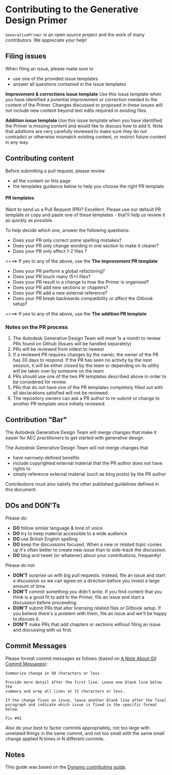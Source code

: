 # Contributing to the Generative Design Primer

`GenerativePrimer` is an open source project and the work of many contributors. We appreciate your help!


## Filing issues

When filing an issue, please make sure to
- use one of the provided issue templates
- answer all questions contained in the issue templates

**Improvement & corrections issue template**
Use this issue template when you have identified a potential improvement or correction needed to the content of the Primer. Changes discussed or proposed in these issues will not include new content beyond text edits required in existing files.

**Addition issue template**
Use this issue template when you have identified the Primer is missing content and would like to discuss how to add it. Note that additions are very carefully reviewed to make sure they do not contradict or otherwise mismatch existing content, or restrict future content in any way.

## Contributing content

Before submitting a pull request, please review 
- all the content on this page
- the templates guidance below to help you choose the right PR template

#### PR templates

Want to send us a Pull Request (PR)? Excellent. Please use our default PR template or copy and paste one of these templates - that'll help us review it as quickly as possible.

To help decide which one, answer the following questions:

- Does your PR only correct some spelling mistakes?
- Does your PR only change wording in one section to make it clearer?
- Does your PR only affect 1-2 files ?

====> If yes to any of the above, use the **The improvement PR template**

- Does your PR perform a global refactoring?
- Does your PR touch many (5+) files?
- Does your PR result in a change to how the Primer is organised?
- Does your PR add new sections or chapters?
- Does your PR add a new external reference?
- Does your PR break backwards compatibility or affect the Gitbook setup?

====> If yes to any of the above, use the **The addition PR template**


### Notes on the PR process

1. The Autodesk Generative Design Team will meet 1x a month to review PRs found on Github (Issues will be handled separately)
2. PRs will be reviewed from oldest to newest
3. If a reviewed PR requires changes by the owner, the owner of the PR has 30 days to respond. If the PR has seen no activity by the next session, it will be either closed by the team or depending on its utility will be taken over by someone on the team
4. PRs should use one of the two PR templates described above in order to be considered for review.
5. PRs that do not have one of the PR templates completely filled out with all declarations satisfied will not be reviewed.
6. The repository owners can ask a PR author to re-submit or change to another PR template once initially reviewed.


Contribution "Bar"
------------------

The Autodesk Generative Design Team will merge changes that make it easier for AEC practitioners to get started with generative design.

The Autodesk Generative Design Team will not merge changes that
- have narrowly-defined benefits
- include copyrighted external material that the PR author does not have rights to
- simply reference external material (such as blog posts) by the PR author

Contributions must also satisfy the other published guidelines defined in this document.

DOs and DON'Ts
--------------

Please do:

* **DO** follow similar language & tone of voice
* **DO** try to keep material accessible to a wide audience
* **DO** use British English spelling
* **DO** keep the discussions focused. When a new or related topic comes up
  it's often better to create new issue than to side-track the discussion.
* **DO** blog and tweet (or whatever) about your contributions, frequently!

Please do not:

* **DON'T** surprise us with big pull requests. Instead, file an issue and start a discussion so we can agree on a direction before you invest a large amount of time.
* **DON'T** commit something you didn't write. If you find content that you think is a good fit to add to the Primer, file an issue and start a discussion before proceeding.
* **DON'T** submit PRs that alter licensing related files or Gitbook setup. If you believe there's a problem with them, file an issue and we'll be happy to discuss it.
* **DON'T** make PRs that add chapters or sections without filing an issue and discussing with us first.

Commit Messages
---------------

Please format commit messages as follows (based on [A Note About Git Commit Messages](http://tbaggery.com/2008/04/19/a-note-about-git-commit-messages.html)):

```
Summarize change in 50 characters or less

Provide more detail after the first line. Leave one blank line below the
summary and wrap all lines at 72 characters or less.

If the change fixes an issue, leave another blank line after the final
paragraph and indicate which issue is fixed in the specific format
below.

Fix #42
```

Also do your best to factor commits appropriately, not too large with unrelated things in the same commit, and not too small with the same small change applied N times in N different commits.

Notes
---------------
This guide was based on the [Dynamo contributing guide](https://github.com/DynamoDS/Dynamo/blob/master/CONTRIBUTING.md).

